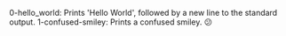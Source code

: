 0-hello_world: Prints 'Hello World', followed by a new line to  the standard output.
1-confused-smiley: Prints a confused smiley. 😕